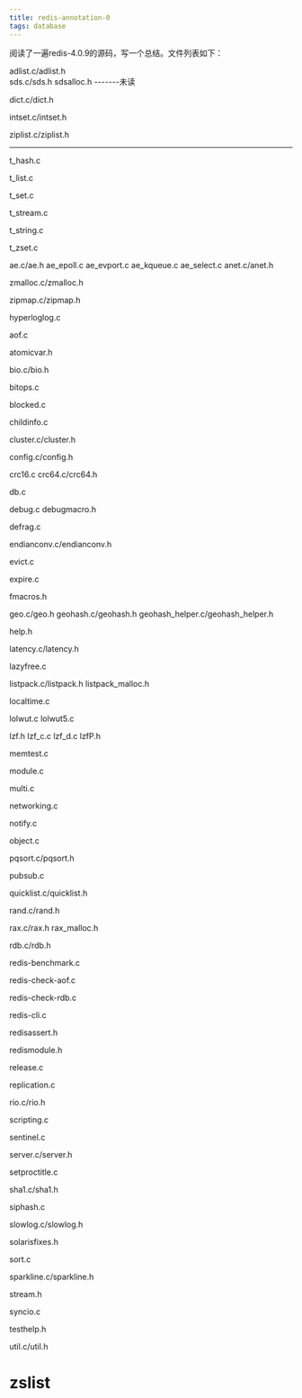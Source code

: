 ```yaml
---
title: redis-annotation-0
tags: database
---
```


阅读了一遍redis-4.0.9的源码，写一个总结。文件列表如下：

adlist.c/adlist.h                                                                                        
sds.c/sds.h
sdsalloc.h  -------未读

dict.c/dict.h

intset.c/intset.h

ziplist.c/ziplist.h

------------------------------------------------------------

t_hash.c

t_list.c

t_set.c

t_stream.c

t_string.c

t_zset.c

ae.c/ae.h
ae_epoll.c
ae_evport.c
ae_kqueue.c
ae_select.c
anet.c/anet.h

zmalloc.c/zmalloc.h

zipmap.c/zipmap.h

hyperloglog.c

aof.c    

atomicvar.h

bio.c/bio.h

bitops.c

blocked.c

childinfo.c

cluster.c/cluster.h

config.c/config.h

crc16.c
crc64.c/crc64.h

db.c

debug.c
debugmacro.h

defrag.c

endianconv.c/endianconv.h

evict.c

expire.c

fmacros.h

geo.c/geo.h
geohash.c/geohash.h
geohash_helper.c/geohash_helper.h

help.h



latency.c/latency.h

lazyfree.c

listpack.c/listpack.h
listpack_malloc.h

localtime.c

lolwut.c
lolwut5.c

lzf.h
lzf_c.c
lzf_d.c
lzfP.h

memtest.c

module.c

multi.c

networking.c

notify.c

object.c

pqsort.c/pqsort.h

pubsub.c

quicklist.c/quicklist.h

rand.c/rand.h

rax.c/rax.h
rax_malloc.h

rdb.c/rdb.h

redis-benchmark.c

redis-check-aof.c

redis-check-rdb.c

redis-cli.c

redisassert.h

redismodule.h

release.c

replication.c

rio.c/rio.h

scripting.c

sentinel.c

server.c/server.h

setproctitle.c

sha1.c/sha1.h

siphash.c

slowlog.c/slowlog.h

solarisfixes.h

sort.c

sparkline.c/sparkline.h

stream.h

syncio.c


testhelp.h

util.c/util.h



# zslist
